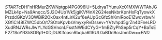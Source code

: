$START$cDHFnHRMurZKWNptgpI4PG096lU+5LdryaTYunuXc01MXWWTAhJGMZLk4p+Na9Anqcc/SJ2O4Up1Vk5jgiKVf4nX2G24esNkbrKpnHxFqTyowkXPrzddGKzV3QWBiR2OkOax4ntLirK2uf6eAUpGcGfzShKmlRooE1ZwdvrbwNXGfiCI48IZWC5dbO/t7SOtoKpvbsVmyxyRvDssev+YVtvhpd5grZn40FneLRDXudRNJWRsJlwYLYdGSVncnLFsstNWEdCYyG+1mBZlyPhSep5rCqY+BaTsEF2Z1SoYR3lr8ORp1+0DjDUKlfoasnRbqba6flRUL0aBDn9orJmnDw==$END$